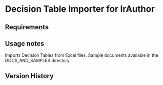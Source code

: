 # Decision Table Importer for IrAuthor

## Requirements

## Usage notes
Imports Decision Tables from Excel files.  Sample documents available in the DOCS_AND_SAMPLES directory.

## Version History
